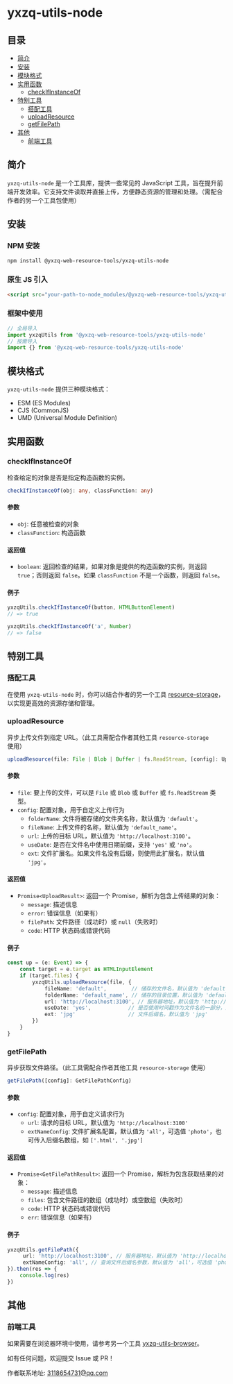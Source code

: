 
# yxzq-utils-node

## 目录

- [简介](#简介)
- [安装](#安装)
- [模块格式](#模块格式)
- [实用函数](#实用函数)
  - [checkIfInstanceOf](#checkifinstanceof)
- [特别工具](#特别工具)
  - [搭配工具](#搭配工具)
  - [uploadResource](#uploadresource)
  - [getFilePath](#getfilepath)
- [其他](#其他)
  - [前端工具](#前端工具)

## 简介

`yxzq-utils-node` 是一个工具库，提供一些常见的 JavaScript 工具，旨在提升前端开发效率。它支持文件读取并直接上传，方便静态资源的管理和处理。（需配合作者的另一个工具包使用）

## 安装

### NPM 安装

```bash
npm install @yxzq-web-resource-tools/yxzq-utils-node
```

### 原生 JS 引入

```html
<script src="your-path-to-node_modules/@yxzq-web-resource-tools/yxzq-utils-node/dist/dist-umd/index.js"></script>
```

### 框架中使用

```javascript
// 全局导入
import yxzqUtils from '@yxzq-web-resource-tools/yxzq-utils-node'
// 按需导入
import {} from '@yxzq-web-resource-tools/yxzq-utils-node'
```

## 模块格式

`yxzq-utils-node` 提供三种模块格式：

- ESM (ES Modules)
- CJS (CommonJS)
- UMD (Universal Module Definition)

## 实用函数

### checkIfInstanceOf

检查给定的对象是否是指定构造函数的实例。

```typescript
checkIfInstanceOf(obj: any, classFunction: any)
```

#### 参数

- `obj`: 任意被检查的对象
- `classFunction`: 构造函数

#### 返回值

- `boolean`: 返回检查的结果，如果对象是提供的构造函数的实例，则返回 `true`；否则返回 `false`。如果 `classFunction` 不是一个函数，则返回 `false`。

#### 例子

```typescript
yxzqUtils.checkIfInstanceOf(button, HTMLButtonElement)
// => true

yxzqUtils.checkIfInstanceOf('a', Number)
// => false
```

## 特别工具

### 搭配工具

在使用 `yxzq-utils-node` 时，你可以结合作者的另一个工具 [resource-storage](https://github.com/SupremacySakura/resource-storage)，以实现更高效的资源存储和管理。

### uploadResource

异步上传文件到指定 URL。（此工具需配合作者其他工具 `resource-storage` 使用）

```typescript
uploadResource(file: File | Blob | Buffer | fs.ReadStream, [config]: UploadConfig)  
```

#### 参数

- `file`: 要上传的文件，可以是 `File` 或 `Blob` 或 `Buffer` 或 `fs.ReadStream` 类型。
- `config`: 配置对象，用于自定义上传行为
  - `folderName`: 文件将被存储的文件夹名称，默认值为 `'default'`。
  - `fileName`: 上传文件的名称，默认值为 `'default_name'`。
  - `url`: 上传的目标 URL，默认值为 `'http://localhost:3100'`。
  - `useDate`: 是否在文件名中使用日期前缀，支持 `'yes'` 或 `'no'`。
  - `ext`: 文件扩展名。如果文件名没有后缀，则使用此扩展名，默认值 `'jpg'`。

#### 返回值

- `Promise<UploadResult>`: 返回一个 Promise，解析为包含上传结果的对象：
  - `message`: 描述信息
  - `error`: 错误信息（如果有）
  - `filePath`: 文件路径（成功时）或 `null`（失败时）
  - `code`: HTTP 状态码或错误代码

#### 例子

```typescript
const up = (e: Event) => {
    const target = e.target as HTMLInputElement
    if (target.files) {
        yxzqUtils.uploadResource(file, {
            fileName: 'default',        // 储存的文件名，默认值为 'default'
            folderName: 'default_name', // 储存的目录位置，默认值为 'default_name'
            url: 'http://localhost:3100', // 服务器地址，默认值为 'http://localhost:3100'
            useDate: 'yes',            // 是否使用时间戳作为文件名的一部分，默认值为 'yes'
            ext: 'jpg'                 // 文件后缀名，默认值为 'jpg'
        })
    }
}
```

### getFilePath

异步获取文件路径。（此工具需配合作者其他工具 `resource-storage` 使用）

```typescript
getFilePath([config]: GetFilePathConfig)
```

#### 参数

- `config`: 配置对象，用于自定义请求行为
  - `url`: 请求的目标 URL，默认值为 `'http://localhost:3100'`
  - `extNameConfig`: 文件扩展名配置，默认值为 `'all'`，可选值 `'photo'`，也可传入后缀名数组，如 `['.html', '.jpg']`

#### 返回值

- `Promise<GetFilePathResult>`: 返回一个 Promise，解析为包含获取结果的对象：
  - `message`: 描述信息
  - `files`: 包含文件路径的数组（成功时）或空数组（失败时）
  - `code`: HTTP 状态码或错误代码
  - `err`: 错误信息（如果有）

#### 例子

```typescript
yxzqUtils.getFilePath({
     url: 'http://localhost:3100', // 服务器地址，默认值为 'http://localhost:3100'
     extNameConfig: 'all', // 查询文件后缀名参数，默认值为 'all'，可选值 'photo'，也可传入后缀名数组，如 ['.html', '.jpg']
}).then(res => {
    console.log(res)
})
```

## 其他

### 前端工具

如果需要在浏览器环境中使用，请参考另一个工具 [yxzq-utils-browser](https://www.npmjs.com/package/yxzq-utils-browser)。

如有任何问题，欢迎提交 Issue 或 PR！

作者联系地址: 3118654731@qq.com
